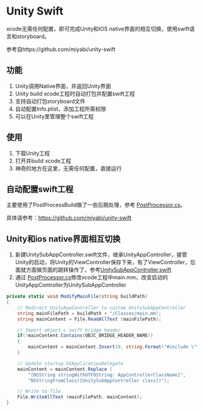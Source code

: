 # Unity Swift

xcode无需任何配置，即可完成Unity和IOS native界面的相互切换，使用swift语言和storyboard。

参考自https://github.com/miyabi/unity-swift

## 功能
1. Unity调用Native界面，并返回Unity界面
2. Unity build xcode工程时自动打包并配置swift工程
3. 支持自动打包storyboard文件
4. 自动配置Info.plist，添加工程所需权限
5. 可以在Unity里管理整个swift工程

## 使用
1. 下载Unity工程
2. 打开并build xcode工程
3. 神奇的地方在这里，无需任何配置，直接运行

## 自动配置swift工程
主要使用了PostProcessBuild做了一些后期处理，参考 [PostProcessor.cs](./Assets/UnitySwift/Editor/PostProcessor.cs)。

具体请参考：https://github.com/miyabi/unity-swift

## Unity和ios native界面相互切换
1. 新建UnitySubAppController.swift文件，继承UnityAppController，接管Unity的启动，将Unity的ViewController保存下来，有了ViewController，后面就方面做页面的跳转操作了，参考[UnitySubAppController.swift](./Assets/UnitySwift/UnitySubAppController.swift)
2. 通过 [PostProcessor.cs](./Assets/UnitySwift/Editor/PostProcessor.cs)修改xcode工程中main.mm，改变启动的UnityAppController为UnitySubAppController
```csharp
private static void ModifyMainFile(string buildPath)
{
	// Redirect UnityAppController to custom UnitySubAppController
	string mainFilePath = buildPath + "/Classes/main.mm";
	string mainContent = File.ReadAllText (mainFilePath);

	// Import object-c swift bridge header
	if(!mainContent.Contains(OBJC_BRIDGE_HEADER_NAME))
	{
		mainContent = mainContent.Insert(0, string.Format("#include \"{0}\"\n", OBJC_BRIDGE_HEADER_NAME));
	}

	// Update startup UIApplicationDelegate
	mainContent = mainContent.Replace (
		"[NSString stringWithUTF8String: AppControllerClassName]",
		"NSStringFromClass([UnitySubAppController class])");

	// Write to file
	File.WriteAllText (mainFilePath, mainContent);
}
```

